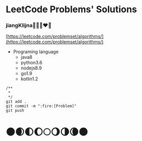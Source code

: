 # LeetCode Problems' Solutions

### jiangKlijna:yellow_heart::blue_heart::purple_heart::heart::green_heart:

[https://leetcode.com/problemset/algorithms/](https://leetcode.com/problemset/algorithms/)
* Programing language
  * java8
  * python3.6
  * nodejs8.9
  * go1.9
  * kotlin1.2

```
/**
 *
 */
git add .
git commit -m ":fire:[Problem]"
git push
```
# :new_moon::waxing_crescent_moon::first_quarter_moon::waxing_gibbous_moon::full_moon::waning_gibbous_moon::last_quarter_moon::waning_crescent_moon::new_moon:
